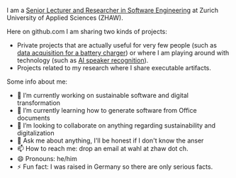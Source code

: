 I am a [Senior Lecturer and Researcher in Software Engineering](https://www.zhaw.ch/en/about-us/person/wahl/) at Zurich University of Applied Sciences (ZHAW).

Here on github.com I am sharing two kinds of projects:
- Private projects that are actually useful for very few people (such as [data acquisition for a battery charger](https://github.com/michael-wahler/CM2016)) or where I am playing around with technology (such as [AI speaker recognition](https://github.com/michael-wahler/whos-talking)).
- Projects related to my research where I share executable artifacts.

Some info about me:

- 🔭 I’m currently working on sustainable software and digital transformation
- 🌱 I’m currently learning how to generate software from Office documents
- 👯 I’m looking to collaborate on anything regarding sustainability and digitalization
- 💬 Ask me about anything, I'll be honest if I don't know the anser
- 📫 How to reach me: drop an email at wahl at zhaw dot ch.
- 😄 Pronouns: he/him
- ⚡ Fun fact: I was raised in Germany so there are only serious facts.


